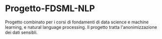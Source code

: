 # Progetto-FDSML-NLP
Progetto combinato per i corsi di fondamenti di data science e machine learning, e natural language processing. Il progetto tratta l'anonimizzazione dei dati sensibli.
